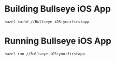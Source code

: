 # Building Bullseye iOS App

`bazel build //Bullseye-iOS:yourfirstapp`

# Running Bullseye iOS App

`bazel run //Bullseye-iOS:yourfirstapp`
